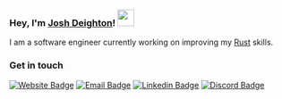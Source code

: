 ### Hey, I'm [Josh Deighton](https://deight.dev/)! <img src="https://media.giphy.com/media/hvRJCLFzcasrR4ia7z/giphy.gif" width="30px">

I am a software engineer currently working on improving my [Rust](https://www.rust-lang.org/) skills.

### Get in touch 

[![Website Badge](https://img.shields.io/badge/Website-87CF3E?style=for-the-badge&logo=firefox&logoColor=white)](https://deight.dev/) [![Email Badge](https://img.shields.io/badge/Email-F59812?style=for-the-badge&logo=Mail.ru&logoColor=white)](mailto:josh@deight.dev) [![Linkedin Badge](https://img.shields.io/badge/LinkedIn-0077B5?style=for-the-badge&logo=Linkedin&logoColor=white)](https://www.linkedin.com/in/josh-deighton/) [![Discord Badge](https://img.shields.io/badge/Discord-7289DA?style=for-the-badge&logo=discord&logoColor=white)](https://discordapp.com/users/145964197606326272)